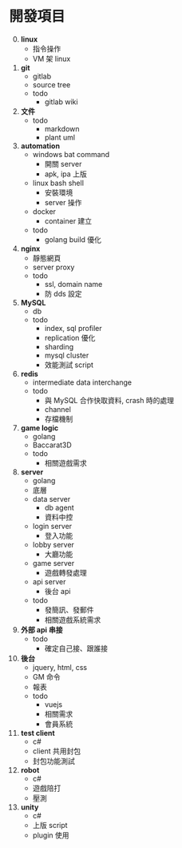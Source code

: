 開發項目
=========================
0. **linux**
    - 指令操作
	- VM 架 linux
0. **git**
    - gitlab
	- source tree
	- todo
		- gitlab wiki
0. **文件**
	- todo
		- markdown
		- plant uml
0. **automation**
    - windows bat command
		- 開關 server
		- apk, ipa 上版
    - linux bash shell
		- 安裝環境
		- server 操作
	- docker
		- container 建立
	- todo
		- golang build 優化
0. **nginx**
    - 靜態網頁
	- server proxy
	- todo
		- ssl, domain name
		- 防 dds 設定
0. **MySQL**
	- db
	- todo
		- index, sql profiler
		- replication 優化
		- sharding
		- mysql cluster
		- 效能測試 script
0. **redis**
	- intermediate data interchange
	- todo
		- 與 MySQL 合作快取資料, crash 時的處理
		- channel
		- 存檔機制
0. **game logic**
	- golang
	- Baccarat3D
	- todo
		- 相關遊戲需求
0. **server**
	- golang
	- 底層
	- data server
		- db agent
		- 資料中控
	- login server
		- 登入功能
	- lobby server
		- 大廳功能
	- game server
		- 遊戲轉發處理
	- api server
		- 後台 api
	- todo
		- 發簡訊、發郵件
		- 相關遊戲系統需求
0. **外部 api 串接**
	- todo
		- 確定自己接、跟誰接
0. **後台**
	- jquery, html, css
	- GM 命令
	- 報表
	- todo
		- vuejs
		- 相關需求
		- 會員系統
0. **test client**
	- c#
	- client 共用封包
	- 封包功能測試
0. **robot**
	- c#
	- 遊戲陪打
	- 壓測
0. **unity**
	- c#
	- 上版 script
	- plugin 使用
